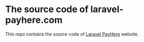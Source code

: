 # The source code of laravel-payhere.com

This repo contains the source code of [Laravel PayHere](https://laravel-payhere.com/) website.
